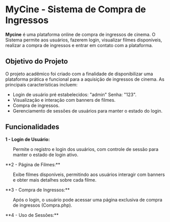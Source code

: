 # MyCine - Sistema de Compra de Ingressos
**Mycine** é uma plataforma online de compra de ingressos de cinema. O Sistema permite aos usuários, fazerem login, visualizar filmes disponíveis, realizar a compra de ingressos e entrar em contato com a plataforma.

## Objetivo do Projeto

O projeto acadêmico foi criado com a finalidade de disponibilizar uma plataforma prática e funcional para a aquisição de ingressos de cinema. As principais características incluem:
* Login de usuário pré estabelecidos: "admin" Senha: "123".
* Visualização e interação com banners de filmes.
* Compra de ingressos.
* Gerenciamento de sessões de usuários para manter o estado do login.

## Funcionalidades
**1 - Login de Usuário:**  
  <ul type="circle"> Permite o registro e login dos usuários, com controle de sessão para manter o estado de login ativo.</ul>    
**2 - Página de Filmes:**  
  <ul type="circle"> Exibe filmes disponíveis, permitindo aos usuários interagir com banners e obter mais detalhes sobre cada filme.</ul>    
**3 - Compra de Ingressos:**  
<ul type="circle"> Após o login, o usuário pode acessar uma página exclusiva de compra de ingressos (Compra.php).</ul>    
**4 - Uso de Sessões:**  



